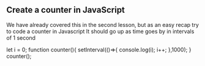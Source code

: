 ## Create a counter in JavaScript

We have already covered this in the second lesson, but as an easy recap try to code a counter in Javascript
It should go up as time goes by in intervals of 1 second

let i = 0;
function counter(){
    setInterval(()=>{
        console.log(i);
        i++;
    },1000);
}
counter();